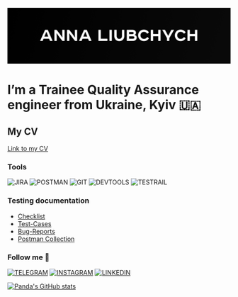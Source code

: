[![Header](https://github.com/Pandaishere/Pandaishere/blob/main/assets/GitHub%20cover%20-%206.png)](https://www.linkedin.com/in/anna-liubchych-732a42241/)

# I’m a Trainee Quality Assurance engineer from Ukraine, Kyiv 🇺🇦

## My CV
[Link to my CV](https://drive.google.com/drive/u/0/folders/19bgj-Hs2pIr1NNqPJ_qfxiWeAWCI0EWT)

### Tools
![JIRA](https://img.shields.io/badge/-JIRA-0d1c45?style=plastic&logo=Jira&logoColor=39f)  ![POSTMAN](https://img.shields.io/badge/-POSTMAN-0d1c45?style=plastic&logo=Postman&logoColor=f63) ![GIT](https://img.shields.io/badge/-GIT-0d1c45?style=plastic&logo=Git&logoColor=00000) ![DEVTOOLS](https://img.shields.io/badge/-DEVTOOLS-0d1c45?style=plastic&logo=googlechrome&logoColor=3b85ff) ![TESTRAIL](https://img.shields.io/badge/-TESTRAIL-0d1c45?style=plastic&logo=Testrail&logoColor=39f)

### Testing documentation
- [Checklist](https://docs.google.com/spreadsheets/d/1us0pCJrZgE9OSDuIld88meq5WQLNZ1WoEP-zqUAEAis/edit#gid=0)
- [Test-Cases](https://github.com/Pandaishere/Test-Cases.git)
- [Bug-Reports](https://docs.google.com/spreadsheets/d/123lG_5PGe_jOmN2BMnJmIR8ftusvBGTo40xNpuwvgJU/edit#gid=0)
- [Postman Collection](https://github.com/Pandaishere/Postman_Collection.git)



### Follow me 📲

[![TELEGRAM](https://img.shields.io/badge/-TELEGRAM-0d1c45?style=plastic&logo=Telegram)](https://t.me/anna_liubchych) [![INSTAGRAM](https://img.shields.io/badge/-INSTAGRAM-0d1c45?style=plastic&logo=Instagram)](https://www.instagram.com/hecallsmepanda/) [![LINKEDIN](https://img.shields.io/badge/-LINKEDIN-0d1c45?style=plastic&logo=Linkedin)](https://www.linkedin.com/in/anna-liubchych-732a42241/)

[![Panda's GitHub stats](https://github-readme-stats.vercel.app/api?username=Pandaishere&show_icons=true&theme=cobalt)](https://github.com/anuraghazra/github-readme-stats)




